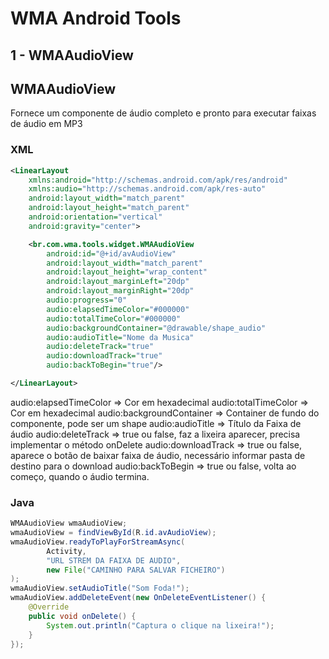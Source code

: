 # WMA Android Tools
## 1 - WMAAudioView

## WMAAudioView
Fornece um componente de áudio completo e pronto para executar faixas de áudio em MP3


### XML
```xml
<LinearLayout
    xmlns:android="http://schemas.android.com/apk/res/android"
    xmlns:audio="http://schemas.android.com/apk/res-auto"
    android:layout_width="match_parent"
    android:layout_height="match_parent"
    android:orientation="vertical"
    android:gravity="center">

    <br.com.wma.tools.widget.WMAAudioView
        android:id="@+id/avAudioView"
        android:layout_width="match_parent"
        android:layout_height="wrap_content"
        android:layout_marginLeft="20dp"
        android:layout_marginRight="20dp"
        audio:progress="0"
        audio:elapsedTimeColor="#000000"
        audio:totalTimeColor="#000000"
        audio:backgroundContainer="@drawable/shape_audio"
        audio:audioTitle="Nome da Musica"
        audio:deleteTrack="true"
        audio:downloadTrack="true"
        audio:backToBegin="true"/>

</LinearLayout>
```

audio:elapsedTimeColor => Cor em hexadecimal
audio:totalTimeColor => Cor em hexadecimal
audio:backgroundContainer => Container de fundo do componente, pode ser um shape
audio:audioTitle => Título da Faixa de áudio
audio:deleteTrack => true ou false, faz a lixeira aparecer, precisa implementar o método onDelete
audio:downloadTrack => true ou false, aparece o botão de baixar faixa de áudio, necessário informar pasta de destino para o download
audio:backToBegin => true ou false, volta ao começo, quando o áudio termina.

### Java
```java
WMAAudioView wmaAudioView;
wmaAudioView = findViewById(R.id.avAudioView);
wmaAudioView.readyToPlayForStreamAsync(
        Activity,
        "URL STREM DA FAIXA DE AUDIO",
        new File("CAMINHO PARA SALVAR FICHEIRO")
);
wmaAudioView.setAudioTitle("Som Foda!");
wmaAudioView.addDeleteEvent(new OnDeleteEventListener() {
    @Override
    public void onDelete() {
        System.out.println("Captura o clique na lixeira!");
    }
});
```
